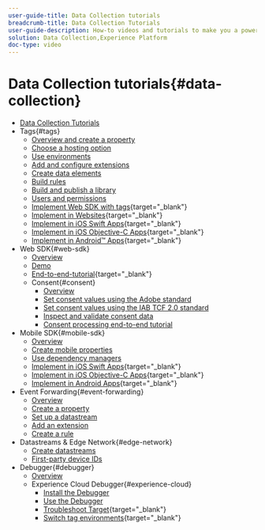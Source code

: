 ```yaml
---
user-guide-title: Data Collection tutorials
breadcrumb-title: Data Collection Tutorials
user-guide-description: How-to videos and tutorials to make you a power-user of Data Collection in Experience Platform.
solution: Data Collection,Experience Platform
doc-type: video
---
```


# Data Collection tutorials{#data-collection}

+ [Data Collection Tutorials](overview.md)
+ Tags{#tags}
  + [Overview and create a property](tags/create-a-property.md)
  + [Choose a hosting option](tags/choose-a-hosting-option.md)
  + [Use environments](tags/use-environments.md)
  + [Add and configure extensions](tags/add-and-configure-extensions.md)
  + [Create data elements](tags/create-data-elements.md)
  + [Build rules](tags/build-rules.md)
  + [Build and publish a library](tags/build-and-publish-a-library.md)
  + [Users and permissions](tags/users-and-permissions.md)
  + [Implement Web SDK with tags](https://experienceleague.adobe.com/docs/platform-learn/implement-web-sdk/overview.html){target="_blank"}
  + [Implement in Websites](https://experienceleague.adobe.com/docs/platform-learn/implement-in-websites/overview.html){target="_blank"}
  + [Implement in iOS Swift Apps](https://experienceleague.adobe.com/docs/platform-learn/implement-in-mobile-ios-swift-apps/overview.html){target="_blank"}
  + [Implement in iOS Objective-C Apps](https://experienceleague.adobe.com/docs/platform-learn/implement-in-mobile-ios-objective-c-apps/overview.html){target="_blank"}
  + [Implement in Android™ Apps](https://experienceleague.adobe.com/docs/platform-learn/implement-in-mobile-android-apps/overview.html){target="_blank"}
+ Web SDK{#web-sdk}
  + [Overview](web-sdk/overview.md)
  + [Demo](web-sdk/demo.md)
  + [End-to-end-tutorial](https://experienceleague.adobe.com/docs/platform-learn/implement-web-sdk/overview.html){target="_blank"}
  + Consent{#consent}
    + [Overview](web-sdk/consent/overview.md)
    + [Set consent values using the Adobe standard](web-sdk/consent/set-consent-adobe.md)
    + [Set consent values using the IAB TCF 2.0 standard](web-sdk/consent/set-consent-iab.md)
    + [Inspect and validate consent data](web-sdk/consent/inspect.md)
    + [Consent processing end-to-end tutorial](web-sdk/consent/tutorial.md)
+ Mobile SDK{#mobile-sdk}
  + [Overview](mobile-sdk/overview.md)
  + [Create mobile properties](mobile-sdk/create-mobile-properties.md)
  + [Use dependency managers](mobile-sdk/use-dependency-managers.md)
  + [Implement in iOS Swift Apps](https://experienceleague.adobe.com/docs/platform-learn/implement-in-mobile-ios-swift-apps/overview.html){target="_blank"}
  + [Implement in iOS Objective-C Apps](https://experienceleague.adobe.com/docs/platform-learn/implement-in-mobile-ios-objective-c-apps/overview.html){target="_blank"}
  + [Implement in Android Apps](https://experienceleague.adobe.com/docs/platform-learn/implement-in-mobile-android-apps/overview.html){target="_blank"}
+ Event Forwarding{#event-forwarding}
  + [Overview](event-forwarding/overview.md)
  + [Create a property](event-forwarding/create-a-property.md)
  + [Set up a datastream](event-forwarding/set-up-a-datastream.md)
  + [Add an extension](event-forwarding/add-an-extension.md)
  + [Create a rule](event-forwarding/create-a-rule.md)
+ Datastreams & Edge Network{#edge-network}
  + [Create datastreams](edge/create-datastreams.md)
  + [First-party device IDs](edge/generate-first-party-device-ids.md)
+ Debugger{#debugger}
  + [Overview](debugger/overview.md)
  + Experience Cloud Debugger{#experience-cloud}
    + [Install the Debugger](debugger/experience-cloud/add-the-extension.md)
    + [Use the Debugger](debugger/experience-cloud/use-the-experience-cloud-debugger.md)
    + [Troubleshoot Target](https://experienceleague.adobe.com/docs/target-learn/tutorials/troubleshooting/troubleshoot-with-the-experience-cloud-debugger.html){target="_blank"}
    + [Switch tag environments](https://experienceleague.adobe.com/docs/platform-learn/implement-in-websites/configure-tags/switch-environments.html){target="_blank"}